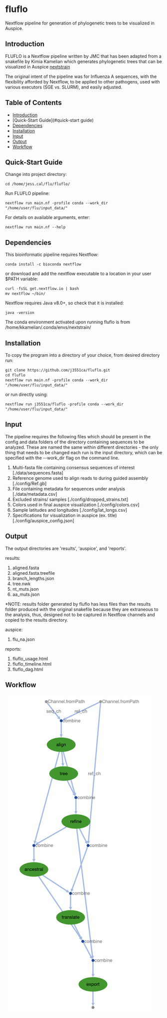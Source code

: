 # fluflo
Nextflow pipeline for generation of phylogenetic trees to be visualized in Auspice. 

## Introduction

FLUFLO is a Nextflow pipeline written by JMC that has been adapted from a snakefile by
Kimia Kamelian which generates phylogenetic trees that can be visualized in Auspice
[nextstrain](https://docs.nextstrain.org/projects/auspice/en/stable/index.html)

The original intent of the pipeline was for Influenza A sequences, with the flexibility
afforded by Nextflow, to be applied to other pathogens, used with various executors (SGE vs. SLURM),
and easily adjusted.

## Table of Contents

- [Introduction](#introduction)
- [Quick-Start Guide](#quick-start guide)
- [Dependencies](#dependencies)
- [Installation](#installation)
- [Input](#input)
- [Output](#output)
- [Workflow](#workflow)

## Quick-Start Guide

Change into project directory:
```
cd /home/jess.cal/flu/fluflo/
```
Run FLUFLO pipeline:
```
nextflow run main.nf -profile conda --work_dir "/home/user/flu/input_data/"
```
For details on available arguments, enter:
```
nextflow run main.nf --help
```

## Dependencies

This bioinformatic pipeline requires Nextflow:
```
conda install -c bioconda nextflow
```
or download and add the nextflow executable to a location in your user $PATH variable:
```
curl -fsSL get.nextflow.io | bash
mv nextflow ~/bin/
```
Nextflow requires Java v8.0+, so check that it is installed:
```
java -version
```
The conda environment activated upon running fluflo is from
/home/kkamelian/.conda/envs/nextstrain/

## Installation

To copy the program into a directory of your choice, from desired directory run:
```
git clone https://github.com/j3551ca/fluflo.git
cd fluflo
nextflow run main.nf -profile conda --work_dir "/home/user/flu/input_data/"
```
or run directly using:
```
nextflow run j3551ca/fluflo -profile conda --work_dir "/home/user/flu/input_data/"
```

## Input

The pipeline requires the following files which should be present in the config
and data folders of the directory containing sequences to be analyzed. These
are named the same within different directories - the only thing that needs to be changed
each run is the input directory, which can be specified with the --work_dir flag on the
command line.

1. Multi-fasta file containing consensus sequences of interest [./data/sequences.fasta]
2. Reference genome used to align reads to during guided assembly [./config/Ref.gb]
3. File containing metadata for sequences under analysis [./data/metadata.csv]
4. Excluded strains/ samples [./config/dropped_strains.txt]
5. Colors used in final auspice visualization [./config/colors.csv]
6. Sample latitudes and longitudes [./config/lat_longs.csv]
7. Specifications for visualization in auspice (ex. title) [./config/auspice_config.json]

## Output

The output directories are 'results', 'auspice', and 'reports'.

results:
1. aligned.fasta
2. aligned.fasta.treefile
3. branch_lengths.json
4. tree.nwk
5. nt_muts.json
6. aa_muts.json

*NOTE: results folder generated by fluflo has less files than the results folder
produced with the original snakefile because they are extraneous to the analysis,
thus, designed not to be captured in Nextflow channels and copied to the results
directory.

auspice:
1. flu_na.json

reports:
1. fluflo_usage.html
2. fluflo_timeline.html
3. fluflo_dag.html


## Workflow

![image](fluflo_workflow.png)
